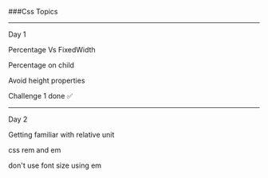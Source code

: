 ###Css Topics

------------------------------

Day 1

Percentage Vs FixedWidth

Percentage on child

Avoid height properties

Challenge 1 done ✅

------------------------------
Day 2 

Getting familiar with relative unit

css rem and em 

don't use font size using em